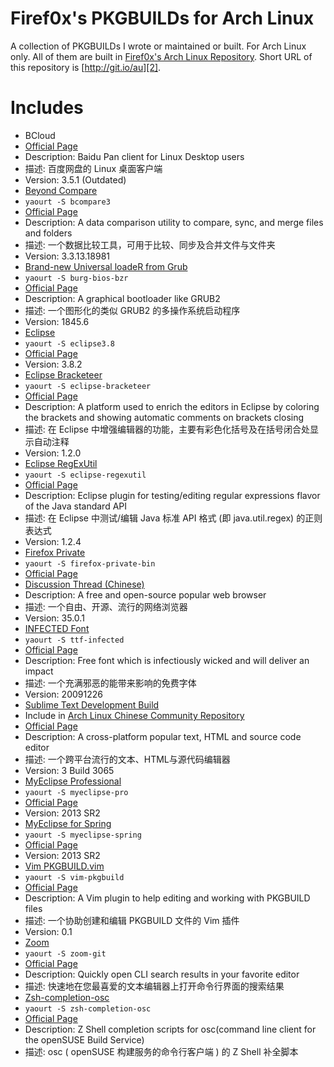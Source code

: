 # Firef0x's PKGBUILDs for Arch Linux

A collection of PKGBUILDs I wrote or maintained or built. For Arch Linux only.
All of them are built in [Firef0x's Arch Linux Repository][1].
Short URL of this repository is [http://git.io/au][2].


# Includes

*  BCloud
  *  [Official Page][3]
  *  Description: Baidu Pan client for Linux Desktop users
  *  描述: 百度网盘的 Linux 桌面客户端
  *  Version: 3.5.1 (Outdated)
*  [Beyond Compare][20]
  *  `yaourt -S bcompare3`
  *  [Official Page][21]
  *  Description: A data comparison utility to compare, sync, and merge files and folders
  *  描述: 一个数据比较工具，可用于比较、同步及合并文件与文件夹
  *  Version: 3.3.13.18981
*  [Brand-new Universal loadeR from Grub][4]
  *  `yaourt -S burg-bios-bzr`
  *  [Official Page][5]
  *  Description: A graphical bootloader like GRUB2
  *  描述: 一个图形化的类似 GRUB2 的多操作系统启动程序
  *  Version: 1845.6
*  [Eclipse][6]
  *  `yaourt -S eclipse3.8`
  *  [Official Page][7]
  *  Version: 3.8.2
*  [Eclipse Bracketeer][8]
  *  `yaourt -S eclipse-bracketeer`
  *  [Official Page][9]
  *  Description: A platform used to enrich the editors in Eclipse by coloring the brackets and showing automatic comments on brackets closing
  *  描述: 在 Eclipse 中增强编辑器的功能，主要有彩色化括号及在括号闭合处显示自动注释
  *  Version: 1.2.0
*  [Eclipse RegExUtil][24]
  *  `yaourt -S eclipse-regexutil`
  *  [Official Page][25]
  *  Description: Eclipse plugin for testing/editing regular expressions flavor of the Java standard API
  *  描述: 在 Eclipse 中测试/编辑 Java 标准 API 格式 (即 java.util.regex) 的正则表达式
  *  Version: 1.2.4
*  [Firefox Private][10]
  *  `yaourt -S firefox-private-bin`
  *  [Official Page][11]
  *  [Discussion Thread (Chinese)][12]
  *  Description: A free and open-source popular web browser
  *  描述: 一个自由、开源、流行的网络浏览器
  *  Version: 35.0.1
*  [INFECTED Font][22]
  *  `yaourt -S ttf-infected`
  *  [Official Page][23]
  *  Description: Free font which is infectiously wicked and will deliver an impact
  *  描述: 一个充满邪恶的能带来影响的免费字体
  *  Version: 20091226
*  [Sublime Text Development Build][13]
  *  Include in [Arch Linux Chinese Community Repository][26]
  *  [Official Page][14]
  *  Description: A cross-platform popular text, HTML and source code editor
  *  描述: 一个跨平台流行的文本、HTML与源代码编辑器
  *  Version: 3 Build 3065
*  [MyEclipse Professional][15]
  *  `yaourt -S myeclipse-pro`
  *  [Official Page][16]
  *  Version: 2013 SR2
*  [MyEclipse for Spring][17]
  *  `yaourt -S myeclipse-spring`
  *  [Official Page][16]
  *  Version: 2013 SR2
*  [Vim PKGBUILD.vim][18]
  *  `yaourt -S vim-pkgbuild`
  *  [Official Page][19]
  *  Description: A Vim plugin to help editing and working with PKGBUILD files
  *  描述: 一个协助创建和编辑 PKGBUILD 文件的 Vim 插件
  *  Version: 0.1
*  [Zoom][27]
  *  `yaourt -S zoom-git`
  *  [Official Page][28]
  *  Description: Quickly open CLI search results in your favorite editor
  *  描述: 快速地在您最喜爱的文本编辑器上打开命令行界面的搜索结果
*  [Zsh-completion-osc][29]
  *  `yaourt -S zsh-completion-osc`
  *  [Official Page][30]
  *  Description: Z Shell completion scripts for osc(command line client for the openSUSE Build Service)
  *  描述: osc ( openSUSE 构建服务的命令行客户端 ) 的 Z Shell 补全脚本

[1]:  https://build.opensuse.org/project/show/home:firef0x
[2]:  https://github.com/Firef0x/AUR-Firef0x
[3]:  https://github.com/LiuLang/bcloud
[4]:  https://aur.archlinux.org/packages/burg-bios-bzr/
[5]:  https://code.google.com/p/burg/
[6]:  https://aur.archlinux.org/packages/eclipse3.8/
[7]:  http://www.eclipse.org/
[8]:  https://aur.archlinux.org/packages/eclipse-bracketeer/
[9]:  https://github.com/chookapp/Bracketeer
[10]: https://aur.archlinux.org/packages/firefox-private-bin/
[11]: https://www.mozilla.org/firefox/
[12]: http://bbs.kafan.cn/thread-1611465-1-1.html
[13]: https://aur.archlinux.org/pkgbase/sublime-text-dev-imfix/
[14]: http://www.sublimetext.com/3
[15]: https://aur.archlinux.org/packages/myeclipse-pro/
[16]: http://www.myeclipseide.com/
[17]: https://aur.archlinux.org/packages/myeclipse-spring/
[18]: https://aur.archlinux.org/packages/vim-pkgbuild/
[19]: https://github.com/Firef0x/PKGBUILD.vim
[20]: https://aur.archlinux.org/packages/bcompare3/
[21]: http://www.scootersoftware.com/
[22]: https://aur.archlinux.org/packages/ttf-infected/
[23]: http://asianpride7625.deviantart.com/art/INFECTED-Font-148051273
[24]: https://aur.archlinux.org/packages/eclipse-regexutil/
[25]: http://myregexp.com/eclipsePlugin.html
[26]: https://wiki.archlinux.org/index.php/Unofficial_user_repositories#archlinuxcn
[27]: https://aur.archlinux.org/packages/zoom-git/
[28]: https://bitbucket.org/mjwhitta/zoom
[29]: https://aur.archlinux.org/packages/zsh-completion-osc/
[30]: http://www.zsh.org/
